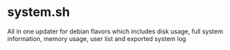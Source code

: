 # system.sh
All in one updater for debian flavors which includes disk usage, full system information, memory usage, user list and exported system log
